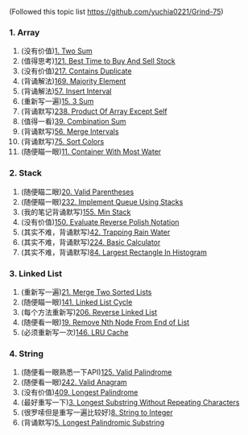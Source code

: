 (Followed this topic list https://github.com/yuchia0221/Grind-75)
### 1. Array

1.  (没有价值)[1. Two Sum](https://github.com/yuchenwang2011/Java-Practice/blob/master/1-300/1-50/1.TwoSum.java)
2.  (值得思考)[121. Best Time to Buy And Sell Stock](https://github.com/yuchenwang2011/Java-Practice/blob/master/1-300/101-150/121.BestTimeToBuyAndSellStock.java)
3.  (没有价值)[217. Contains Duplicate](https://github.com/yuchenwang2011/Java-Practice/blob/master/1-300/201-250/217.ContainsDuplicate.java)
4.  (背诵解法)[169. Majority Element](https://github.com/yuchenwang2011/Java-Practice/blob/master/1-300/151-200/169.MajorityElement.java)
5.  (背诵解法)[57. Insert Interval](https://github.com/yuchenwang2011/Java-Practice/blob/master/1-300/51-100/57.InsertInterval.java)
6.  (重新写一遍)[15. 3 Sum](https://github.com/yuchenwang2011/Java-Practice/blob/master/1-300/1-50/15.3Sum.java)
7.  (背诵默写)[238. Product Of Array Except Self](https://github.com/yuchenwang2011/Java-Practice/blob/master/1-300/201-250/238.ProductOfArrayExceptSelf.java)
8.  (值得一看)[39. Combination Sum](https://github.com/yuchenwang2011/Java-Practice/blob/master/1-300/1-50/39.CombinationSum.java)
9.  (背诵默写)[56. Merge Intervals](https://github.com/yuchenwang2011/Java-Practice/blob/master/1-300/51-100/56.MergeIntervals.java)
10. (背诵默写)[75. Sort Colors](https://github.com/yuchenwang2011/Java-Practice/blob/master/1-300/51-100/75.SortColors.java)
11. (随便瞄一眼)[11. Container With Most Water](https://github.com/yuchenwang2011/Java-Practice/blob/master/1-300/1-50/11.ContainerWIthMostWater.java)

### 2. Stack
1.  (随便瞄二眼)[20. Valid Parentheses](https://github.com/yuchenwang2011/Java-Practice/blob/master/1-300/1-50/20.ValidParentheses.java)
2.  (随便瞄一眼)[232. Implement Queue Using Stacks](https://github.com/yuchenwang2011/Java-Practice/blob/master/1-300/201-250/232.ImplementQueueUsingStacks.java)
3.  (我的笔记背诵默写)[155. Min Stack](https://github.com/yuchenwang2011/Java-Practice/blob/master/1-300/151-200/155.MinStack.java)
4.  (没有价值)[150. Evaluate Reverse Polish Notation](https://github.com/yuchenwang2011/Java-Practice/blob/master/1-300/101-150/150.EvaluateReversePolishNotation.java)
5.  (其实不难，背诵默写)[42. Trapping Rain Water](https://github.com/yuchenwang2011/Java-Practice/blob/master/1-300/1-50/42.TrappingRainWater.java)
6.  (其实不难，背诵默写)[224. Basic Calculator](https://github.com/yuchenwang2011/Java-Practice/blob/master/1-300/201-250/224.BasicCalculator.java)
7.  (其实不难，背诵默写)[84. Largest Rectangle In Histogram](https://github.com/yuchenwang2011/Java-Practice/blob/master/1-300/51-100/84.LargestRectangleInHistogram.java)

### 3. Linked List
1.  (重新写一遍)[21. Merge Two Sorted Lists](https://github.com/yuchenwang2011/Java-Practice/blob/master/1-300/1-50/21.MergeTwoSortedLists.java)
2.  (随便瞄一眼)[141. Linked List Cycle](https://github.com/yuchenwang2011/Java-Practice/blob/master/1-300/101-150/141.LinkedListCycle.java)
3.  (每个方法重新写)[206. Reverse Linked List](https://github.com/yuchenwang2011/Java-Practice/blob/master/1-300/201-250/206.ReverseLinkedList.java)
4.  (随便看一眼)[19. Remove Nth Node From End of List](https://github.com/yuchenwang2011/Java-Practice/blob/master/1-300/1-50/19.RemoveNthNodeFromEndOfList.java)
5.  (必须重新写一次)[146. LRU Cache](https://github.com/yuchenwang2011/Java-Practice/blob/master/1-300/101-150/146.LRUCache.java)

### 4. String
1.  (随便看一眼熟悉一下API)[125. Valid Palindrome](https://github.com/yuchenwang2011/Java-Practice/blob/master/1-300/101-150/125.ValidPalindrome.java)
2.  (随便看一眼)[242. Valid Anagram](https://github.com/yuchenwang2011/Java-Practice/blob/master/1-300/201-250/242.ValidAnagram.java)
3.  (没有价值)[409. Longest Palindrome](https://github.com/yuchenwang2011/Java-Practice/blob/master/301-600/401-450/409.LongestPalindrome)
4.  (最好重写一下)[3. Longest Substring Without Repeating Characters](https://github.com/yuchenwang2011/Java-Practice/blob/master/1-300/1-50/3.LongestSubstringWithoutRepeatingCharacters.java)
5.  (很罗嗦但是重写一遍比较好)[8. String to Integer](https://github.com/yuchenwang2011/Java-Practice/blob/master/1-300/1-50/8.StringToInteger.java)
6.  (背诵默写)[5. Longest Palindromic Substring](https://github.com/yuchenwang2011/Java-Practice/blob/master/1-300/1-50/5.LongestPalindromicSubstring.java) 
